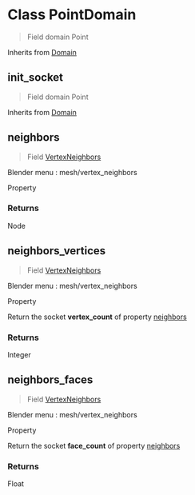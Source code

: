 
# Class PointDomain

> Field domain Point
  
Inherits from [Domain](/docs/core/domain.MD)




## init_socket

> Field domain Point
  
Inherits from [Domain](/docs/core/domain.MD)




## neighbors

> Field [VertexNeighbors](/docs/nodes/VertexNeighbors.md)
  
Blender menu : mesh/vertex_neighbors

  Property

### Returns

Node



## neighbors_vertices

> Field [VertexNeighbors](/docs/nodes/VertexNeighbors.md)
  
Blender menu : mesh/vertex_neighbors

  Property
  
  Return the socket **vertex_count** of property [neighbors](#neighbors)

### Returns

Integer



## neighbors_faces

> Field [VertexNeighbors](/docs/nodes/VertexNeighbors.md)
  
Blender menu : mesh/vertex_neighbors

  Property
  
  Return the socket **face_count** of property [neighbors](#neighbors)

### Returns

Float

